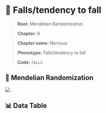 # 🧪 Falls/tendency to fall

> **Root:** Mendelian Randomization

> **Chapter:** 6  

> **Chapter name:** Nervous

> **Phenotype:** Falls/tendency to fall  

> **Code:** `FALLS`

## 🧬 Mendelian Randomization  

<img src="/MR/Figures/Forward/FALLS.png"/>

## 📊 Data Table

<CsvTableMRF src="/MR/Data/Forward/FALLS.csv"/>

